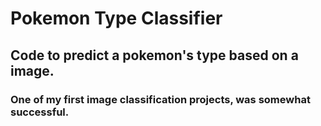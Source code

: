 # Pokemon Type Classifier  
## Code to predict a pokemon's type based on a image.  

### One of my first image classification projects, was somewhat successful.  